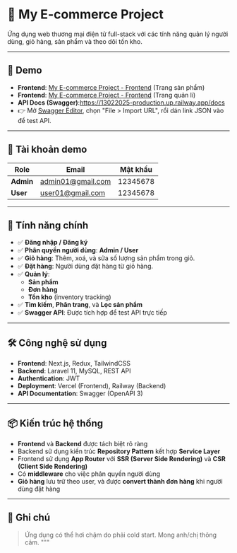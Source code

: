 # 🛒 My E-commerce Project

Ứng dụng web thương mại điện tử full-stack với các tính năng quản lý người dùng, giỏ hàng, sản phẩm và theo dõi tồn kho.

---

## 🔗 Demo

-   **Frontend**: [My E-commerce Project - Frontend](https://my-new-project-three-phi.vercel.app) (Trang sản phẩm)
-   **Frontend**: [My E-commerce Project - Frontend](https://my-new-project-three-phi.vercel.app/cms/dashboard) (Trang quản lí)
-   **API Docs (Swagger)**:https://13022025-production.up.railway.app/docs
-   👉 Mở [Swagger Editor](https://editor.swagger.io), chọn "File > Import URL", rồi dán link JSON vào để test API.

---

## 👤 Tài khoản demo

| **Role**  | **Email**         | **Mật khẩu** |
| --------- | ----------------- | ------------ |
| **Admin** | admin01@gmail.com | 12345678     |
| **User**  | user01@gmail.com  | 12345678     |

---

## 🧩 Tính năng chính

-   ✅ **Đăng nhập / Đăng ký**
-   ✅ **Phân quyền người dùng**: **Admin / User**
-   ✅ **Giỏ hàng**: Thêm, xoá, và sửa số lượng sản phẩm trong giỏ.
-   ✅ **Đặt hàng**: Người dùng đặt hàng từ giỏ hàng.
-   ✅ **Quản lý**:
    -   **Sản phẩm**
    -   **Đơn hàng**
    -   **Tồn kho** (inventory tracking)
-   ✅ **Tìm kiếm**, **Phân trang**, và **Lọc sản phẩm**
-   ✅ **Swagger API**: Được tích hợp để test API trực tiếp

---

## 🛠️ Công nghệ sử dụng

-   **Frontend**: Next.js, Redux, TailwindCSS
-   **Backend**: Laravel 11, MySQL, REST API
-   **Authentication**: JWT
-   **Deployment**: Vercel (Frontend), Railway (Backend)
-   **API Documentation**: Swagger (OpenAPI 3)

---

## 📦 Kiến trúc hệ thống

-   **Frontend** và **Backend** được tách biệt rõ ràng
-   Backend sử dụng kiến trúc **Repository Pattern** kết hợp **Service Layer**
-   Frontend sử dụng **App Router** với **SSR (Server Side Rendering)** và **CSR (Client Side Rendering)**
-   Có **middleware** cho việc phân quyền người dùng
-   **Giỏ hàng** lưu trữ theo user, và được **convert thành đơn hàng** khi người dùng đặt hàng

---

## 📎 Ghi chú

> Ứng dụng có thể hơi chậm do phải cold start. Mong anh/chị thông cảm.
> """

